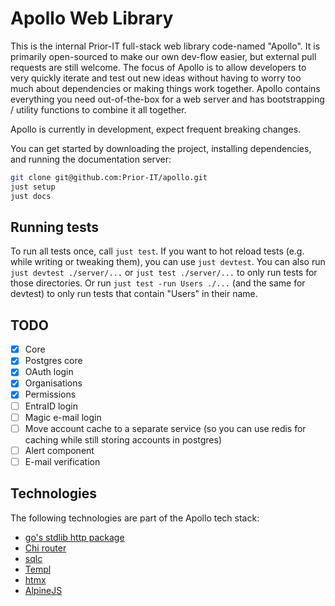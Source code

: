# Apollo Web Library

This is the internal Prior-IT full-stack web library code-named "Apollo".
It is primarily open-sourced to make our own dev-flow easier, but external pull requests are still welcome.
The focus of Apollo is to allow developers to very quickly iterate and test out new ideas without having
to worry too much about dependencies or making things work together. Apollo contains everything you need out-of-the-box
for a web server and has bootstrapping / utility functions to combine it all together.

Apollo is currently in development, expect frequent breaking changes.

You can get started by downloading the project, installing dependencies, and running the documentation server:
```bash
git clone git@github.com:Prior-IT/apollo.git
just setup
just docs
```

## Running tests
To run all tests once, call `just test`.
If you want to hot reload tests (e.g. while writing or tweaking them), you can use `just devtest`.
You can also run `just devtest ./server/...` or `just test ./server/...` to only run tests for those directories.
Or run `just test -run Users ./...` (and the same for devtest) to only run tests that contain "Users" in their name.

## TODO
- [x] Core
- [x] Postgres core
- [x] OAuth login
- [x] Organisations
- [x] Permissions
- [ ] EntraID login
- [ ] Magic e-mail login
- [ ] Move account cache to a separate service (so you can use redis for caching while still storing accounts in postgres)
- [ ] Alert component
- [ ] E-mail verification

## Technologies
The following technologies are part of the Apollo tech stack:
- [go's stdlib http package](https://pkg.go.dev/net/http)
- [Chi router](https://github.com/go-chi/chi)
- [sqlc](https://sqlc.dev/)
- [Templ](https://templ.guide/)
- [htmx](https://htmx.org)
- [AlpineJS](https://alpinejs.dev)


